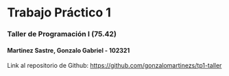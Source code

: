 # Trabajo Práctico 1
### Taller de Programación I (75.42)

#### Martinez Sastre, Gonzalo Gabriel - 102321

Link al repositorio de Github: https://github.com/gonzalomartinezs/tp1-taller
